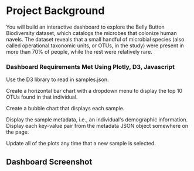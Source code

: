 # Project Background

You will build an interactive dashboard to explore the Belly Button Biodiversity dataset, which catalogs the microbes that colonize human navels. The dataset reveals that a small handful of microbial species (also called operational taxonomic units, or OTUs, in the study) were present in more than 70% of people, while the rest were relatively rare.

### Dashboard Requirements Met Using Plotly, D3, Javascript

Use the D3 library to read in samples.json.

Create a horizontal bar chart with a dropdown menu to display the top 10 OTUs found in that individual.

Create a bubble chart that displays each sample.

Display the sample metadata, i.e., an individual's demographic information. Display each key-value pair from the metadata JSON object somewhere on the page.

Update all of the plots any time that a new sample is selected.

## Dashboard Screenshot
